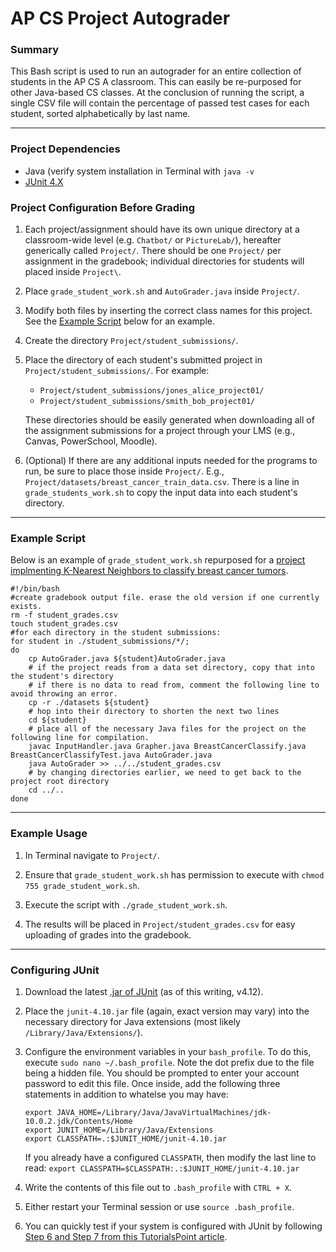 # AP CS Project Autograder
### Summary
This Bash script is used to run an autograder for an entire collection of students in the AP CS A classroom. This can easily be re-purposed for other Java-based CS classes. At the conclusion of running the script, a single CSV file will contain the percentage of passed test cases for each student, sorted alphabetically by last name. 
___________

### Project Dependencies 
* Java (verify system installation in Terminal with `java -v`
* [JUnit 4.X](https://junit.org/junit4/)


### Project Configuration Before Grading
1. Each project/assignment should have its own unique directory at a classroom-wide level (e.g. `Chatbot/` or `PictureLab/`), hereafter generically called `Project/`. There should be one `Project/` per assignment in the gradebook; individual directories for students will placed inside `Project\`. 

2. Place `grade_student_work.sh` and `AutoGrader.java` inside `Project/`.

3. Modify both files by inserting the correct class names for this project. See the [Example Script](#example-script) below for an example. 

4. Create the directory `Project/student_submissions/`. 

5. Place the directory of each student's submitted project in `Project/student_submissions/`. For example:
   - `Project/student_submissions/jones_alice_project01/`
   - `Project/student_submissions/smith_bob_project01/`

    These directories should be easily generated when downloading all of the assignment submissions for a project through your LMS (e.g., Canvas, PowerSchool, Moodle). 

6. (Optional) If there are any additional inputs needed for the programs to run, be sure to place those inside `Project/`. E.g., `Project/datasets/breast_cancer_train_data.csv`. There is a line in `grade_students_work.sh` to copy the input data into each student's directory. 

___

### Example Script 
Below is an example of `grade_student_work.sh` repurposed for a [project implmenting K-Nearest Neighbors to classify breast cancer tumors](https://github.com/ianframe/BreastCancerClassifier). 
```
#!/bin/bash
#create gradebook output file. erase the old version if one currently exists. 
rm -f student_grades.csv
touch student_grades.csv
#for each directory in the student submissions:
for student in ./student_submissions/*/; 
do
	cp AutoGrader.java ${student}AutoGrader.java
	# if the project reads from a data set directory, copy that into the student's directory
	# if there is no data to read from, comment the following line to avoid throwing an error.
	cp -r ./datasets ${student}
	# hop into their directory to shorten the next two lines
	cd ${student}
	# place all of the necessary Java files for the project on the following line for compilation. 
	javac InputHandler.java Grapher.java BreastCancerClassify.java BreastCancerClassifyTest.java AutoGrader.java 
	java AutoGrader >> ../../student_grades.csv
	# by changing directories earlier, we need to get back to the project root directory
	cd ../..
done
```
___
### Example Usage
1. In Terminal navigate to `Project/`. 

2. Ensure that `grade_student_work.sh` has permission to execute with `chmod 755 grade_student_work.sh`. 

3. Execute the script with `./grade_student_work.sh`. 

4. The results will be placed in `Project/student_grades.csv` for easy uploading of grades into the gradebook. 
___

### Configuring JUnit 
1. Download the latest [.jar of JUnit](http://sourceforge.net/project/showfiles.php?group_id=15278) (as of this writing, v4.12). 

2. Place the `junit-4.10.jar` file (again, exact version may vary) into the necessary directory for Java extensions (most likely `/Library/Java/Extensions/`).

3. Configure the environment variables in your `bash_profile`. To do this, execute `sudo nano ~/.bash_profile`. Note the dot prefix due to the file being a hidden file. You should be prompted to enter your account password to edit this file. Once inside, add the following three statements in addition to whatelse you may have:

    ```
    export JAVA_HOME=/Library/Java/JavaVirtualMachines/jdk-10.0.2.jdk/Contents/Home 
    export JUNIT_HOME=/Library/Java/Extensions
    export CLASSPATH=.:$JUNIT_HOME/junit-4.10.jar
    ```

	If you already have a configured `CLASSPATH`, then modify the last line to read:
    `export CLASSPATH=$CLASSPATH:.:$JUNIT_HOME/junit-4.10.jar`
    

4. Write the contents of this file out to `.bash_profile` with `CTRL + X`. 

5. Either restart your Terminal session or use `source .bash_profile`. 

6. You can quickly test if your system is configured with JUnit by following [Step 6 and Step 7 from this TutorialsPoint article](https://www.tutorialspoint.com/junit/junit_environment_setup.htm).

